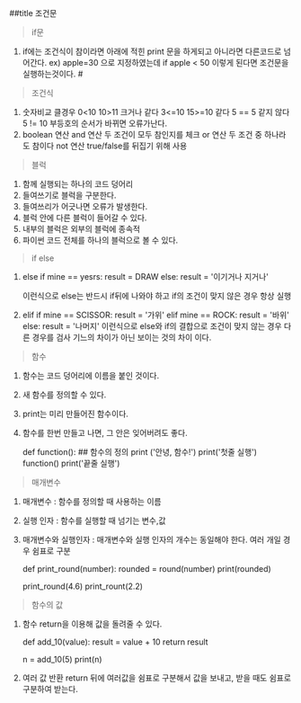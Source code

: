 ##title 조건문

>if문

1. if에는 조건식이 참이라면 아래에 적힌 print 문을 하게되고 아니라면 다른코드로 넘어간다.
	ex) apple=30 으로 지정하였는데 if apple < 50 이렇게 된다면 조건문을 실행하는것이다.  #

>조건식

1. 숫자비교
	클경우 0<10 10>11
	크거나 같다 3<=10 15>=10
	같다 5 == 5
	같지 않다 5 != 10
	부등호의 순서가 바뀌면 오류가난다.
2. boolean 연산
	and 연산
		두 조건이 모두 참인지를 체크
	or 연산
		두 조건 중 하나라도 참이다
	not 연산
		true/false를 뒤집기 위해 사용

>블럭

1. 함께 실행되는 하나의 코드 덩어리
2. 들여쓰기로 블럭을 구분한다.
3. 들여쓰리가 어긋나면 오류가 발생한다.
4. 블럭 안에 다른 블럭이 들어갈 수 있다.
5. 내부의 블럭은 외부의 블럭에 종속적
6. 파이썬 코드 전체를 하나의 블럭으로 볼 수 있다.

>if else

1. else
	if mine == yesrs:
		result = DRAW
	else:
		result = '이기거나 지거나'

	이런식으로 else는 반드시 if뒤에 나와야 하고
	if의 조건이 맞지 않은 경우 항상 실행
2. elif
	if mine == SCISSOR:
		result = '가위'
	elif mine == ROCK:
		result = '바위'
	else:
		result = '나머지'
	이런식으로 else와 if의 결합으로 조건이 맞지 않는 경우 다른 경우를 검사
	기느의 차이가 아닌 보이는 것의 차이 이다.
	
>함수

1. 함수는 코드 덩어리에 이름을 붙인 것이다.
2. 새 함수를 정의할 수 있다.
3. print는 미리 만들어진 함수이다.
4. 함수를 한번 만들고 나면, 그 안은 잊어버려도 좋다.

	def function(): ## 함수의 정의
		print ('안녕, 함수!')
	print('첫줄 실행')
	function()
	print('끝줄 실행')

>매개변수

1. 매개변수 : 함수를 정의할 때 사용하는 이름
2. 실행 인자 : 함수를 실행할 때 넘기는 변수,값
3. 매개변수와 실행인자 : 
	매개변수와 실행 인자의 개수는 동일해야 한다.
	여러 개일 경우 쉼표로 구분
	
	def print_round(number):
		rounded = round(number)
		print(rounded)
	
	print_round(4.6)
	print_rount(2.2)
	
> 함수의 값

1. 함수
	return을 이용해 값을 돌려줄 수 있다.
	
	def add_10(value):
		result = value + 10
		return result
	
	n = add_10(5)
	print(n)
	
2. 여러 값 반환
	return 뒤에 여러값을 쉼표로 구분해서 값을 보내고, 받을 때도 쉼표로 구분하여 받는다.